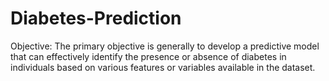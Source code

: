 # Diabetes-Prediction
 Objective: The primary objective is generally to develop a predictive model that can effectively identify the presence or absence of diabetes in individuals based on various features or variables available in the dataset.


